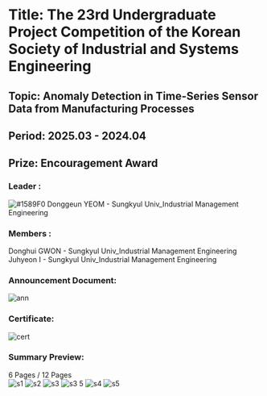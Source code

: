# Title: The 23rd Undergraduate Project Competition of the Korean Society of Industrial and Systems Engineering <br/> 
## Topic: Anomaly Detection in Time-Series Sensor Data from Manufacturing Processes <br/>
## Period: 2025.03 - 2024.04 <br/>
## Prize: Encouragement Award <br/>

### Leader : <br/>
![#1589F0](https://placehold.co/15x15/1589F0/1589F0.png) Donggeun YEOM - Sungkyul Univ_Industrial Management Engineering <br/>
### Members : <br/>
Donghui GWON - Sungkyul Univ_Industrial Management Engineering <br/>
Juhyeon I - Sungkyul Univ_Industrial Management Engineering <br/>
### Announcement Document:<br/>
![ann](https://github.com/user-attachments/assets/39197c3a-600e-4ae4-9024-25e9904c7188)


### Certificate:
![cert](https://github.com/user-attachments/assets/5212ea2a-87fd-40d8-94de-ede9f0d9aa04)

### Summary Preview:<br/>
6 Pages / 12 Pages<br/>
![s1](https://github.com/user-attachments/assets/7ed330a3-781f-4f4a-836d-4688155ec458)
![s2](https://github.com/user-attachments/assets/d7c7bc07-d704-43bb-8d6a-f29aca6d77ac)
![s3](https://github.com/user-attachments/assets/cc59884a-a9c3-4acc-8ebc-663ccac6fa90)
![s3 5](https://github.com/user-attachments/assets/754cfd28-a3f7-4fd0-8214-554ae7c90a2d)
![s4](https://github.com/user-attachments/assets/0291408b-717d-4f20-a0fb-e5fb11c03829)
![s5](https://github.com/user-attachments/assets/e1156db8-68eb-4070-9ee2-8c0ac9452ca4)


<br/>


